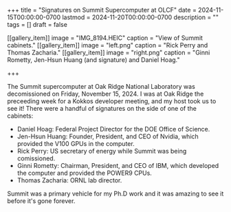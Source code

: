 +++
title = "Signatures on Summit Supercomputer at OLCF"
date = 2024-11-15T00:00:00-0700
lastmod = 2024-11-20T00:00:00-0700
description = ""
tags = []
draft = false


[[gallery_item]]
image = "IMG_8194.HEIC"
caption = "View of Summit cabinets."
[[gallery_item]]
image = "left.png"
caption = "Rick Perry and Thomas Zacharia."
[[gallery_item]]
image = "right.png"
caption = "Ginni Rometty, Jen-Hsun Huang (and signature) and Daniel Hoag."

+++

The Summit supercomputer at Oak Ridge National Laboratory was decomissioned on Friday, November 15, 2024.
I was at Oak Ridge the preceeding week for a Kokkos developer meeting, and my host took us to see it!
There were a handful of signatures on the side of one of the cabinets:

* Daniel Hoag: Federal Project Director for the DOE Office of Science.
* Jen-Hsun Huang: Founder, President, and CEO of Nvidia, which provided the V100 GPUs in the computer.
* Rick Perry: US secretary of energy while Summit was being comissioned.
* Ginni Rometty: Chairman, President, and CEO of IBM, which developed the computer and provided the POWER9 CPUs.
* Thomas Zacharia: ORNL lab director.

Summit was a primary vehicle for my Ph.D work and it was amazing to see it before it's gone forever.
